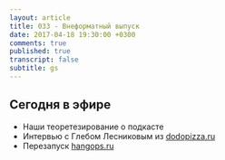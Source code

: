 ```yaml
---
layout: article
title: 033 - Внеформатный выпуск
date: 2017-04-18 19:30:00 +0300
comments: true
published: true
transcript: false
subtitle: gs
---
```


## Сегодня в эфире

* Наши теоретезирование о подкасте
* Интервью с Глебом Лесниковым из [dodopizza.ru](http://dodopizza.ru)
* Перезапуск [hangops.ru](https://hangops.ru)
